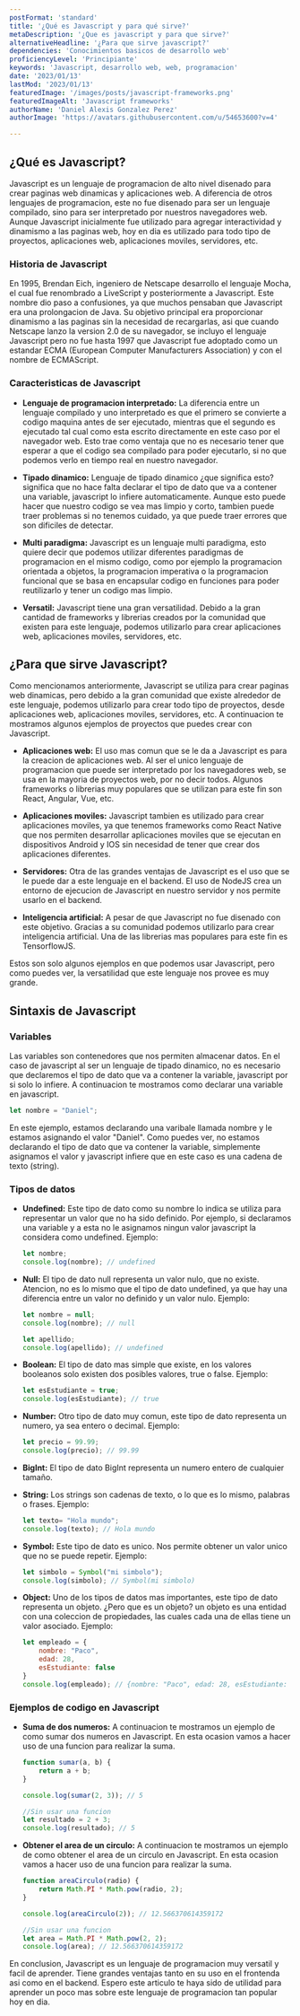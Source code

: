 ```yaml
---
postFormat: 'standard'
title: '¿Qué es Javascript y para qué sirve?'
metaDescription: '¿Que es javascript y para que sirve?'
alternativeHeadline: '¿Para que sirve javascript?'
dependencies: 'Conocimientos basicos de desarrollo web'
proficiencyLevel: 'Principiante'
keywords: 'Javascript, desarrollo web, web, programacion'
date: '2023/01/13'
lastMod: '2023/01/13'
featuredImage: '/images/posts/javascript-frameworks.png'
featuredImageAlt: 'Javascript frameworks'
authorName: 'Daniel Alexis Gonzalez Perez'
authorImage: 'https://avatars.githubusercontent.com/u/54653600?v=4'

---
```

## ¿Qué es Javascript?

Javascript es un lenguaje de programacion de alto nivel disenado para crear paginas web dinamicas y aplicaciones web. A diferencia de otros lenguajes de programacion, este no fue disenado para ser un lenguaje compilado, sino para ser interpretado por nuestros navegadores web. Aunque Javascript inicialmente fue utilizado para agregar interactividad y dinamismo a las paginas web, hoy en dia es utilizado para todo tipo de proyectos, aplicaciones web, aplicaciones moviles, servidores, etc.

### Historia de Javascript

En 1995, Brendan Eich, ingeniero de Netscape desarrollo el lenguaje Mocha, el cual fue renombrado a LiveScript y posteriormente a Javascript. Este nombre dio paso a confusiones, ya que muchos pensaban que Javascript era una prolongacion de Java. Su objetivo principal era proporcionar dinamismo a las paginas sin la necesidad de recargarlas, asi que cuando Netscape lanzo la version 2.0 de su navegador, se incluyo el lenguaje Javascript pero no fue hasta 1997 que Javascript fue adoptado como un estandar ECMA (European Computer Manufacturers Association) y con el nombre de ECMAScript.

### Caracteristicas de Javascript

- **Lenguaje de programacion interpretado:**
    La diferencia entre un lenguaje compilado y uno interpretado es que el primero se convierte a codigo maquina antes de ser ejecutado, mientras que el segundo es ejecutado tal cual como esta escrito directamente en este caso por el navegador web. Esto trae como ventaja que no es necesario tener que esperar a que el codigo sea compilado para poder ejecutarlo, si no que podemos verlo en tiempo real en nuestro navegador.

- **Tipado dinamico:**
    Lenguaje de tipado dinamico ¿que significa esto? significa que no hace falta declarar el tipo de dato que va a contener una variable, javascript lo infiere automaticamente. Aunque esto puede hacer que nuestro codigo se vea mas limpio y corto, tambien puede traer problemas si no tenemos cuidado, ya que puede traer errores que son dificiles de detectar.

- **Multi paradigma:**
    Javascript es un lenguaje multi paradigma, esto quiere decir que podemos utilizar diferentes paradigmas de programacion en el mismo codigo, como por ejemplo la programacion orientada a objetos, la programacion imperativa o la programacion funcional que se basa en encapsular codigo en funciones para poder reutilizarlo y tener un codigo mas limpio.

- **Versatil:**
    Javascript tiene una gran versatilidad. Debido a la gran cantidad de frameworks y librerias creados por la comunidad que existen para este lenguaje, podemos utilizarlo para crear aplicaciones web, aplicaciones moviles, servidores, etc.

## ¿Para que sirve Javascript?
Como mencionamos anteriormente, Javascript se utiliza para crear paginas web dinamicas, pero debido a la gran comunidad que existe alrededor de este lenguaje, podemos utilizarlo para crear todo tipo de proyectos, desde aplicaciones web, aplicaciones moviles, servidores, etc. A continuacion te mostramos algunos ejemplos de proyectos que puedes crear con Javascript.

- **Aplicaciones web:**
    El uso mas comun que se le da a Javascript es para la creacion de aplicaciones web. Al ser el unico lenguaje de programacion que puede ser interpretado por los navegadores web, se usa en la mayoria de proyectos web, por no decir todos. Algunos frameworks o librerias muy populares que se utilizan para este fin son React, Angular, Vue, etc.

- **Aplicaciones moviles:**
    Javascript tambien es utilizado para crear aplicaciones moviles, ya que tenemos frameworks como React Native que nos permiten desarrollar aplicaciones moviles que se ejecutan en dispositivos Android y IOS sin necesidad de tener que crear dos aplicaciones diferentes.

- **Servidores:**
    Otra de las grandes ventajas de Javascript es el uso que se le puede dar a este lenguaje en el backend. El uso de NodeJS crea un entorno de ejecucion de Javascript en nuestro servidor y nos permite usarlo en el backend.

- **Inteligencia artificial:**
    A pesar de que Javascript no fue disenado con este objetivo. Gracias a su comunidad podemos utilizarlo para crear inteligencia artificial. Una de las librerias mas populares para este fin es TensorflowJS.

Estos son solo algunos ejemplos en que podemos usar Javascript, pero como puedes ver, la versatilidad que este lenguaje nos provee es muy grande.

## Sintaxis de Javascript

### Variables
Las variables son contenedores que nos permiten almacenar datos. En el caso de javascript al ser un lenguaje de tipado dinamico, no es necesario que declaremos el tipo de dato que va a contener la variable, javascript por si solo lo infiere. A continuacion te mostramos como declarar una variable en javascript.

```js
let nombre = "Daniel";
```

En este ejemplo, estamos declarando una varibale llamada nombre y le estamos asignando el valor "Daniel". Como puedes ver, no estamos declarando el tipo de dato que va contener la variable, simplemente asignamos el valor y javascript infiere que en este caso es una cadena de texto (string).

### Tipos de datos

- **Undefined:**
    Este tipo de dato como su nombre lo indica se utiliza para representar un valor que no ha sido definido. Por ejemplo, si declaramos una variable y a esta no le asignamos ningun valor javascript la considera como undefined. Ejemplo:

    ```js
    let nombre;
    console.log(nombre); // undefined
    ```

- **Null:**
    El tipo de dato null representa un valor nulo, que no existe. Atencion, no es lo mismo que el tipo de dato undefined, ya que hay una diferencia entre un valor no definido y un valor nulo. Ejemplo:

    ```js
    let nombre = null;
    console.log(nombre); // null

    let apellido;
    console.log(apellido); // undefined
    ```

- **Boolean:**
    El tipo de dato mas simple que existe, en los valores booleanos solo existen dos posibles valores, true o false. Ejemplo:

    ```js
    let esEstudiante = true;
    console.log(esEstudiante); // true
    ```

- **Number:**
    Otro tipo de dato muy comun, este tipo de dato representa un numero, ya sea entero o decimal. Ejemplo:

    ```js
    let precio = 99.99;
    console.log(precio); // 99.99
    ```
- **BigInt:**
    El tipo de dato BigInt representa un numero entero de cualquier tamaño.

- **String:**
    Los strings son cadenas de texto, o lo que es lo mismo, palabras o frases. Ejemplo:

    ```js
    let texto= "Hola mundo";
    console.log(texto); // Hola mundo
    ```

- **Symbol:**
    Este tipo de dato es unico. Nos permite obtener un valor unico que no se puede repetir. Ejemplo:

    ```js
    let simbolo = Symbol("mi simbolo");
    console.log(simbolo); // Symbol(mi simbolo)
    ```

- **Object:**
    Uno de los tipos de datos mas importantes, este tipo de dato representa un objeto. ¿Pero que es un objeto? un objeto es una entidad con una coleccion de propiedades, las cuales cada una de ellas tiene un valor asociado. Ejemplo:

    ```js
    let empleado = {
        nombre: "Paco",
        edad: 28,
        esEstudiante: false
    }
    console.log(empleado); // {nombre: "Paco", edad: 28, esEstudiante: false}
    ```

### Ejemplos de codigo en Javascript

- **Suma de dos numeros:**
    A continuacion te mostramos un ejemplo de como sumar dos numeros en Javascript. En esta ocasion vamos a hacer uso de una funcion para realizar la suma.

    ```js
    function sumar(a, b) {
        return a + b;
    }

    console.log(sumar(2, 3)); // 5

    //Sin usar una funcion
    let resultado = 2 + 3;
    console.log(resultado); // 5
    ```

- **Obtener el area de un circulo:**
    A continuacion te mostramos un ejemplo de como obtener el area de un circulo en Javascript. En esta ocasion vamos a hacer uso de una funcion para realizar la suma.

    ```js
    function areaCirculo(radio) {
        return Math.PI * Math.pow(radio, 2);
    }

    console.log(areaCirculo(2)); // 12.566370614359172

    //Sin usar una funcion
    let area = Math.PI * Math.pow(2, 2);
    console.log(area); // 12.566370614359172
    ```


En conclusion, Javascript es un lenguaje de programacion muy versatil y facil de aprender. Tiene grandes ventajas tanto en su uso en el frontenda asi como en el backend. Espero este articulo te haya sido de utilidad para aprender un poco mas sobre este lenguaje de programacion tan popular hoy en dia.